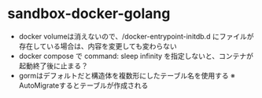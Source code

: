 # sandbox-docker-golang

* docker volumeは消えないので、/docker-entrypoint-initdb.d にファイルが存在している場合は、内容を変更しても変わらない
* docker compose で command: sleep infinity を指定しないと、コンテナが起動終了後に止まる？
* gormはデフォルトだと構造体を複数形にしたテーブル名を使用する
※ AutoMigrateするとテーブルが作成される